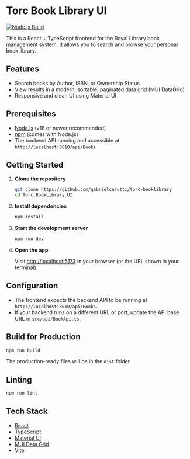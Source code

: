 # Torc Book Library UI

[![Node.js Build](https://github.com/gabrielcerutti/torc-booklibrary/actions/workflows/nodejs-vite.yml/badge.svg)](https://github.com/gabrielcerutti/torc-booklibrary/actions/workflows/nodejs-vite.yml)

This is a React + TypeScript frontend for the Royal Library book management system. It allows you to search and browse your personal book library.

## Features

- Search books by Author, ISBN, or Ownership Status
- View results in a modern, sortable, paginated data grid (MUI DataGrid)
- Responsive and clean UI using Material UI

## Prerequisites

- [Node.js](https://nodejs.org/) (v18 or newer recommended)
- [npm](https://www.npmjs.com/) (comes with Node.js)
- The backend API running and accessible at `http://localhost:8010/api/Books`

## Getting Started

1. **Clone the repository**

   ```sh
   git clone https://github.com/gabrielcerutti/torc-booklibrary
   cd Torc.BookLibrary.UI
   ```

2. **Install dependencies**

   ```sh
   npm install
   ```

3. **Start the development server**

   ```sh
   npm run dev
   ```

4. **Open the app**

   Visit [http://localhost:5173](http://localhost:5173) in your browser (or the URL shown in your terminal).

## Configuration

- The frontend expects the backend API to be running at `http://localhost:8010/api/Books`.
- If your backend runs on a different URL or port, update the API base URL in `src/api/BookApi.ts`.

## Build for Production

```sh
npm run build
```

The production-ready files will be in the `dist` folder.

## Linting

```sh
npm run lint
```

## Tech Stack

- [React](https://react.dev/)
- [TypeScript](https://www.typescriptlang.org/)
- [Material UI](https://mui.com/)
- [MUI Data Grid](https://mui.com/x/react-data-grid/)
- [Vite](https://vitejs.dev/)
